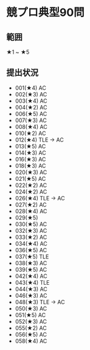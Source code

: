# 競プロ典型90問

## 範囲
★1 ~ ★5

## 提出状況

- 001(★4) AC
- 002(★3) AC
- 003(★4) AC
- 004(★2) AC
- 006(★5) AC
- 007(★3) AC
- 008(★4) AC
- 010(★2) AC
- 012(★4) TLE -> AC
- 013(★5) AC
- 014(★3) AC
- 016(★3) AC
- 018(★3) AC
- 020(★3) AC
- 021(★5) AC
- 022(★2) AC
- 024(★2) AC
- 026(★4) TLE -> AC
- 027(★2) AC
- 028(★4) AC
- 029(★5)
- 030(★5) AC
- 032(★3) AC
- 033(★2) AC
- 034(★4) AC
- 036(★5) AC
- 037(★5) TLE
- 038(★3) AC
- 039(★5) AC
- 042(★4) AC
- 043(★4) TLE
- 044(★3) AC
- 046(★3) AC
- 048(★3) TLE -> AC
- 050(★3) AC
- 051(★5) AC
- 052(★3) AC
- 055(★2) AC
- 056(★5) AC
- 058(★4) AC
